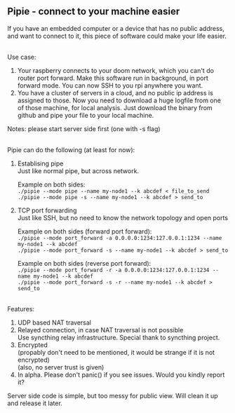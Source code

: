Pipie - connect to your machine easier
------
If you have an embedded computer or a device that has no public address, and want to connect to it, 
this piece of software could make your life easier.

\
Use case:
1. Your raspberry connects to your doom network, which you can't do router port forward. Make this software 
run in background, in port forward mode. You can now SSH to you rpi anywhere you want.
2. You have a cluster of servers in a cloud, and no public ip address is assigned to those. Now you need to 
download a huge logfile from one of those machine, for local analysis. Just download the binary from github and pipe your file to your local
machine.  

Notes: please start server side first (one with -s flag)

\
Pipie can do the following (at least for now):
1. Establising pipe\
   Just like normal pipe, but across network.
   
   Example on both sides:\
   `./pipie --mode pipe --name my-node1 --k abcdef < file_to_send`\
   `./pipie --mode pipe -s --name my-node1 --k abcdef > send_to`
   
2. TCP port forwarding\
   Just like SSH, but no need to know the network topology and open ports
   
   Example on both sides (forward port forward):\
      `./pipie --mode port_forward -a 0.0.0.0:1234:127.0.0.1:1234 --name my-node1 --k abcdef`\
      `./pipie --mode port_forward -s --name my-node1 --k abcdef > send_to`
   
   Example on both sides (reverse port forward):\
      `./pipie --mode port_forward -r -a 0.0.0.0:1234:127.0.0.1:1234 --name my-node1 --k abcdef`\
      `./pipie --mode port_forward -s -r --name my-node1 --k abcdef > send_to`

\
Features:
1. UDP based NAT traversal
2. Relayed connection, in case NAT traversal is not possible\
   Use syncthing relay infrastructure. Special thank to syncthing project.
3. Encrypted\
   (propably don't need to be mentioned, it would be strange if it is not encrypted)\
   (also, no server trust is given)
4. In alpha. Please don't panic() if you see issues. Would you kindly report it?


Server side code is simple, but too messy for public view. Will clean it up and release it later. 
